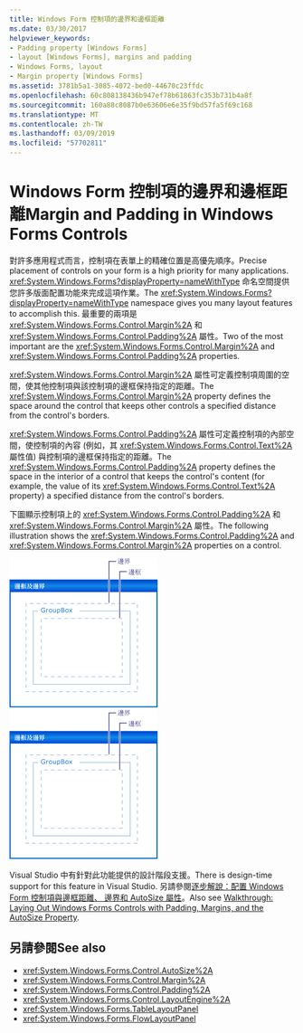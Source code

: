 ```yaml
---
title: Windows Form 控制項的邊界和邊框距離
ms.date: 03/30/2017
helpviewer_keywords:
- Padding property [Windows Forms]
- layout [Windows Forms], margins and padding
- Windows Forms, layout
- Margin property [Windows Forms]
ms.assetid: 3781b5a1-3085-4072-bed0-44670c23ffdc
ms.openlocfilehash: 60c808138436b947ef78b61863fc353b731b4a8f
ms.sourcegitcommit: 160a88c8087b0e63606e6e35f9bd57fa5f69c168
ms.translationtype: MT
ms.contentlocale: zh-TW
ms.lasthandoff: 03/09/2019
ms.locfileid: "57702811"
---
```

# <a name="margin-and-padding-in-windows-forms-controls"></a><span data-ttu-id="504d4-102">Windows Form 控制項的邊界和邊框距離</span><span class="sxs-lookup"><span data-stu-id="504d4-102">Margin and Padding in Windows Forms Controls</span></span>
<span data-ttu-id="504d4-103">對許多應用程式而言，控制項在表單上的精確位置是高優先順序。</span><span class="sxs-lookup"><span data-stu-id="504d4-103">Precise placement of controls on your form is a high priority for many applications.</span></span> <span data-ttu-id="504d4-104"><xref:System.Windows.Forms?displayProperty=nameWithType> 命名空間提供您許多版面配置功能來完成這項作業。</span><span class="sxs-lookup"><span data-stu-id="504d4-104">The <xref:System.Windows.Forms?displayProperty=nameWithType> namespace gives you many layout features to accomplish this.</span></span> <span data-ttu-id="504d4-105">最重要的兩項是 <xref:System.Windows.Forms.Control.Margin%2A> 和 <xref:System.Windows.Forms.Control.Padding%2A> 屬性。</span><span class="sxs-lookup"><span data-stu-id="504d4-105">Two of the most important are the <xref:System.Windows.Forms.Control.Margin%2A> and <xref:System.Windows.Forms.Control.Padding%2A> properties.</span></span>  
  
 <span data-ttu-id="504d4-106"><xref:System.Windows.Forms.Control.Margin%2A> 屬性可定義控制項周圍的空間，使其他控制項與該控制項的邊框保持指定的距離。</span><span class="sxs-lookup"><span data-stu-id="504d4-106">The <xref:System.Windows.Forms.Control.Margin%2A> property defines the space around the control that keeps other controls a specified distance from the control's borders.</span></span>  
  
 <span data-ttu-id="504d4-107"><xref:System.Windows.Forms.Control.Padding%2A> 屬性可定義控制項的內部空間，使控制項的內容 (例如，其 <xref:System.Windows.Forms.Control.Text%2A> 屬性值) 與控制項的邊框保持指定的距離。</span><span class="sxs-lookup"><span data-stu-id="504d4-107">The <xref:System.Windows.Forms.Control.Padding%2A> property defines the space in the interior of a control that keeps the control's content (for example, the value of its <xref:System.Windows.Forms.Control.Text%2A> property) a specified distance from the control's borders.</span></span>  
  
 <span data-ttu-id="504d4-108">下圖顯示控制項上的 <xref:System.Windows.Forms.Control.Padding%2A> 和 <xref:System.Windows.Forms.Control.Margin%2A> 屬性。</span><span class="sxs-lookup"><span data-stu-id="504d4-108">The following illustration shows the <xref:System.Windows.Forms.Control.Padding%2A> and <xref:System.Windows.Forms.Control.Margin%2A> properties on a control.</span></span>  
  
 <span data-ttu-id="504d4-109">![邊框距離及邊界 Windows Forms 控制項](./media/vs-winformpadmargin.gif "VS_WinFormPadMargin")</span><span class="sxs-lookup"><span data-stu-id="504d4-109">![Padding And Margin for Windows Forms Controls](./media/vs-winformpadmargin.gif "VS_WinFormPadMargin")</span></span>  
  
 <span data-ttu-id="504d4-110">Visual Studio 中有針對此功能提供的設計階段支援。</span><span class="sxs-lookup"><span data-stu-id="504d4-110">There is design-time support for this feature in Visual Studio.</span></span> <span data-ttu-id="504d4-111">另請參閱[逐步解說：配置 Windows Form 控制項與邊框距離、 邊界和 AutoSize 屬性](windows-forms-controls-padding-autosize.md)。</span><span class="sxs-lookup"><span data-stu-id="504d4-111">Also see [Walkthrough: Laying Out Windows Forms Controls with Padding, Margins, and the AutoSize Property](windows-forms-controls-padding-autosize.md).</span></span>  
  
## <a name="see-also"></a><span data-ttu-id="504d4-112">另請參閱</span><span class="sxs-lookup"><span data-stu-id="504d4-112">See also</span></span>
- <xref:System.Windows.Forms.Control.AutoSize%2A>
- <xref:System.Windows.Forms.Control.Margin%2A>
- <xref:System.Windows.Forms.Control.Padding%2A>
- <xref:System.Windows.Forms.Control.LayoutEngine%2A>
- <xref:System.Windows.Forms.TableLayoutPanel>
- <xref:System.Windows.Forms.FlowLayoutPanel>
